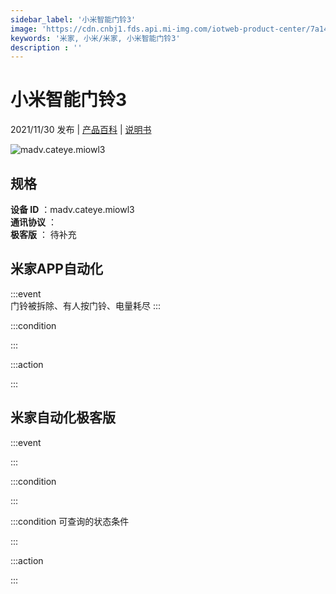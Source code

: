 ```yaml
---
sidebar_label: '小米智能门铃3'
image: 'https://cdn.cnbj1.fds.api.mi-img.com/iotweb-product-center/7a14f5bbbded1b4e76f086b68b1a4890_1629105264816.png?GalaxyAccessKeyId=AKVGLQWBOVIRQ3XLEW&Expires=9223372036854775807&Signature=MfrH7aUuWeiNGptZEcwql7l/EdA='
keywords: '米家, 小米/米家, 小米智能门铃3'
description : ''
---
```

# 小米智能门铃3

2021/11/30 发布 | [产品百科](https://home.mi.com/webapp/content/baike/product/index.html?model=madv.cateye.miowl3/) | [说明书](https://home.mi.com/views/introduction.html?model=madv.cateye.miowl3&region=cn)

![madv.cateye.miowl3](https://cdn.cnbj1.fds.api.mi-img.com/iotweb-product-center/7a14f5bbbded1b4e76f086b68b1a4890_1629105264816.png?GalaxyAccessKeyId=AKVGLQWBOVIRQ3XLEW&Expires=9223372036854775807&Signature=MfrH7aUuWeiNGptZEcwql7l/EdA=)

## 规格  
> 
**设备 ID** ：madv.cateye.miowl3  
**通讯协议** ：  
**极客版**  ： 待补充 


## 米家APP自动化  

:::event  
门铃被拆除、有人按门铃、电量耗尽
:::

:::condition  

:::

:::action   

:::

## 米家自动化极客版  

:::event  

:::

:::condition  

:::

:::condition 可查询的状态条件  

:::

:::action  

:::

        
